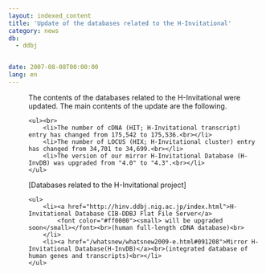 ```yaml
---
layout: indexed_content
title: 'Update of the databases related to the H-Invitational'
category: news
db:
  - ddbj


date: 2007-08-08T00:00:00
lang: en
---
```


<dd>The contents of the databases related to the H-Invitational were updated. The main contents of the update are the following.<br>

    <ul><br>
        <li>The number of cDNA (HIT; H-Invitational transcript) entry has changed from 175,542 to 175,536.<br></li>
        <li>The number of LOCUS (HIX; H-Invitational cluster) entry has changed from 34,701 to 34,699.<br></li>
        <li>The version of our mirror H-Invitational Database (H-InvDB) was upgraded from "4.0" to "4.3".<br></li>
    </ul>
<dd>[Databases related to the H-Invitational project]<br>

    <ul>
        <li><a href="http://hinv.ddbj.nig.ac.jp/index.html">H-Invitational Database CIB-DDBJ Flat File Server</a>
            <font color="#ff0000"><small> will be upgraded soon</small></font><br>(human full-length cDNA database)<br>
        </li>
        <li><a href="/whatsnew/whatsnew2009-e.html#091208">Mirror H-Invitational Database(H-InvDB)</a><br>(integrated database of human genes and transcripts)<br></li>
    </ul>
</dd>
</dd>
